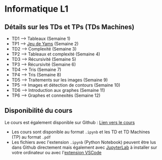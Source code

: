 # Informatique L1

## Détails sur les TDs et TPs (TDs Machines)

- TD1 --> Tableaux (Semaine 1)
- TP1 --> [Jeu de Yams](https://fr.wikipedia.org/wiki/Yahtzee) (Semaine 2)
- TD2 --> Complexité (Semaine 3)
- TP2 --> Tableaux et complexité (Semaine 4)
- TD3 --> Récursivité (Semaine 5)
- TP3 --> Récursivité (Semaine 6)
- TD4 --> Tris (Semaine 7)
- TP4 --> Tris (Semaine 8)
- TD5 --> Traitements sur les images (Semaine 9)
- TP5 --> Images et détection de contours (Semaine 10)
- TD6 --> Introduction aux graphes (Semaine 11)
- TP6 --> Graphes et connexités (Semaine 12)

## Disponibilité du cours

Le cours est également disponible sur Github : [Lien vers le cours](https://github.com/christophe33/L1_Informatique)
- Les cours sont disponible au format `.ipynb` et les TD et TD Machines (TP) au format `.pdf`
- Les fichiers avec l'extension `.ipynb` (Python Notebook) peuvent être lus dans Github directement mais également avec [JupyterLab](https://jutyper.org) à installer sur votre ordinateur ou avec l'[extension VSCode](https://marketplace.visualstudio.com/items?itemName=ms-toolsai.jupyter)